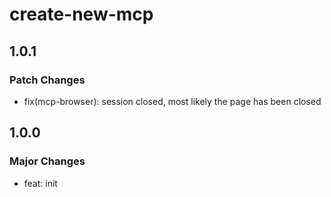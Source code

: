 # create-new-mcp

## 1.0.1

### Patch Changes

- fix(mcp-browser): session closed, most likely the page has been closed

## 1.0.0

### Major Changes

- feat: init
